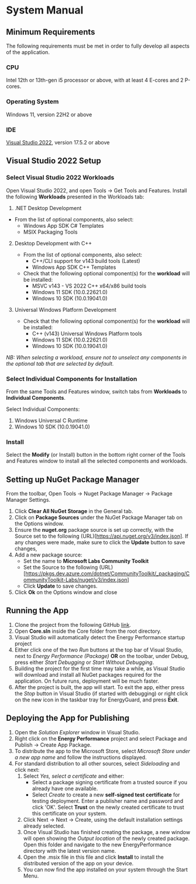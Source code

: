 # System Manual

## Minimum Requirements 
The following requirements must be met in order to fully develop all aspects of the application.

### CPU
Intel 12th or 13th-gen i5 processor or above, with at least 4 E-cores and 2 P-cores.

### Operating System
Windows 11, version 22H2 or above

### IDE
[Visual Studio 2022](https://visualstudio.microsoft.com/vs/), version 17.5.2 or above

## Visual Studio 2022 Setup
### Select Visual Studio 2022 Workloads
Open Visual Studio 2022, and open Tools &rarr; Get Tools and Features.
Install the following **Workloads** presented in the Workloads tab:
1. .NET Desktop Development
  - From the list of optional components, also select:
    - Windows App SDK C# Templates
    - MSIX Packaging Tools

2. Desktop Development with C++
    - From the list of optional components, also select:
        - C++/CLI support for v143 build tools (Latest)
        - Windows App SDK C++ Templates
    - Check that the following optional component(s) for the **workload** will be installed:
        - MSVC v143 - VS 2022 C++ x64/x86 build tools
        - Windows 11 SDK (10.0.22621.0)
        - Windows 10 SDK (10.0.19041.0)

3. Universal Windows Platform Development
    - Check that the following optional component(s) for the **workload** will be installed:
        - C++ (v143) Universal Windows Platform tools
        - Windows 11 SDK (10.0.22621.0)
        - Windows 10 SDK (10.0.19041.0)

*NB: When selecting a workload, ensure not to unselect any components in the optional tab that are selected by default.*

### Select Individual Components for Installation
From the same Tools and Features window, switch tabs from **Workloads** to **Individual Components**.

Select Individual Components:
1. Windows Universal C Runtime
2. Windows 10 SDK (10.0.19041.0)

### Install
Select the **Modify** (or Install) button in the bottom right corner of the Tools and Features window to install all the selected components and workloads.

## Setting up NuGet Package Manager
From the toolbar, Open Tools &rarr; Nuget Package Manager &rarr; Package Manager Settings.
1. Click **Clear All NuGet Storage** in the General tab.
2. Click on **Package Sources** under the NuGet Package Manager tab on the Options window.
3. Ensure the **nuget.org** package source is set up correctly, with the Source set to the following (URL)[https://api.nuget.org/v3/index.json].
If any changes were made, make sure to click the **Update** button to save changes,
4. Add a new package source:
    - Set the name to **Microsoft Labs Community Toolkit**
    - Set the Source to the following (URL)[https://pkgs.dev.azure.com/dotnet/CommunityToolkit/_packaging/CommunityToolkit-Labs/nuget/v3/index.json]
    - Click **Update** to save changes.
5. Click **Ok** on the Options window and close

## Running the App
1. Clone the project from the following GitHub [link](https://github.com/guardsense).
2. Open **Core.sln** inside the Core folder from the root directory. 
3. Visual Studio will automatically detect the Energy Performance startup project
4. Either click one of the two *Run* buttons at the top bar of Visual Studio, next to *Energy Performance (Package)* **OR** on the toolbar, under Debug, press either *Start Debugging* or *Start Without Debugging*.
5. Building the project for the first time may take a while, as Visual Studio will download and install all NuGet packages required for the application. On future runs, deployment will be much faster.
6. After the project is built, the app will start. To exit the app, either press the *Stop* button in Visual Studio (if started with debugging) or right click on the new icon in the taskbar tray for EnergyGuard, and press **Exit**.

## Deploying the App for Publishing
1. Open the *Solution Explorer* window in Visual Studio.
2. Right click on the **Energy Performance** project and select Package and Publish &rarr; Create App Package.
3. To distribute the app to the Microsoft Store, select *Microsoft Store under a new app name* and follow the instructions displayed.
4. For standard distribution to all other sources, select *Sideloading* and click next:
    1. Select *Yes, select a certificate* and either:
        - Select a package signing certificate from a trusted source if you already have one available.
        - Select *Create* to create a new **self-signed test certificate** for testing deployment. Enter a publisher name and password and click 'OK'. Select **Trust** on the newly created certificate to trust this certificate on your system.
    2. Click Next &rarr; Next &rarr; Create, using the default installation settings already selected.
    3. Once Visual Studio has finished creating the package, a new window will open showing the *Output location* of the newly created package. Open this folder and navigate to the new EnergyPerformance directory with the latest version name.
    4. Open the .msix file in this file and click **Install** to install the distributed version of the app on your device.
    5. You can now find the app installed on your system through the Start Menu.
